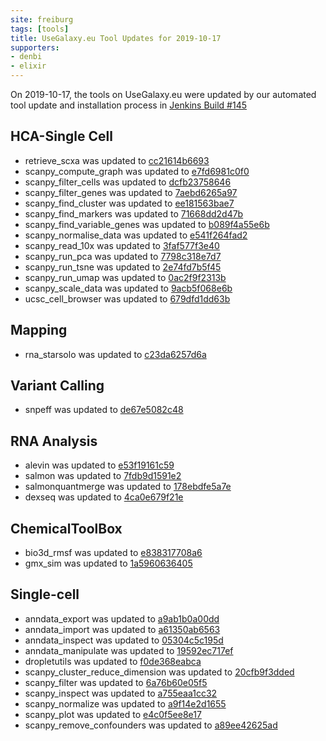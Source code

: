 ```yaml
---
site: freiburg
tags: [tools]
title: UseGalaxy.eu Tool Updates for 2019-10-17
supporters:
- denbi
- elixir
---
```


On 2019-10-17, the tools on UseGalaxy.eu were updated by our automated tool update and installation process in [Jenkins Build #145](https://build.galaxyproject.eu/job/usegalaxy-eu/job/install-tools/#145/)


## HCA-Single Cell

- retrieve_scxa was updated to [cc21614b6693](https://toolshed.g2.bx.psu.edu/view/ebi-gxa/retrieve_scxa/cc21614b6693)
- scanpy_compute_graph was updated to [e7fd6981c0f0](https://toolshed.g2.bx.psu.edu/view/ebi-gxa/scanpy_compute_graph/e7fd6981c0f0)
- scanpy_filter_cells was updated to [dcfb23758646](https://toolshed.g2.bx.psu.edu/view/ebi-gxa/scanpy_filter_cells/dcfb23758646)
- scanpy_filter_genes was updated to [7aebd6265a97](https://toolshed.g2.bx.psu.edu/view/ebi-gxa/scanpy_filter_genes/7aebd6265a97)
- scanpy_find_cluster was updated to [ee181563bae7](https://toolshed.g2.bx.psu.edu/view/ebi-gxa/scanpy_find_cluster/ee181563bae7)
- scanpy_find_markers was updated to [71668dd2d47b](https://toolshed.g2.bx.psu.edu/view/ebi-gxa/scanpy_find_markers/71668dd2d47b)
- scanpy_find_variable_genes was updated to [b089f4a55e6b](https://toolshed.g2.bx.psu.edu/view/ebi-gxa/scanpy_find_variable_genes/b089f4a55e6b)
- scanpy_normalise_data was updated to [e541f264fad2](https://toolshed.g2.bx.psu.edu/view/ebi-gxa/scanpy_normalise_data/e541f264fad2)
- scanpy_read_10x was updated to [3faf577f3e40](https://toolshed.g2.bx.psu.edu/view/ebi-gxa/scanpy_read_10x/3faf577f3e40)
- scanpy_run_pca was updated to [7798c318e7d7](https://toolshed.g2.bx.psu.edu/view/ebi-gxa/scanpy_run_pca/7798c318e7d7)
- scanpy_run_tsne was updated to [2e74fd7b5f45](https://toolshed.g2.bx.psu.edu/view/ebi-gxa/scanpy_run_tsne/2e74fd7b5f45)
- scanpy_run_umap was updated to [0ac2f9f2313b](https://toolshed.g2.bx.psu.edu/view/ebi-gxa/scanpy_run_umap/0ac2f9f2313b)
- scanpy_scale_data was updated to [9acb5f068e6b](https://toolshed.g2.bx.psu.edu/view/ebi-gxa/scanpy_scale_data/9acb5f068e6b)
- ucsc_cell_browser was updated to [679dfd1dd63b](https://toolshed.g2.bx.psu.edu/view/ebi-gxa/ucsc_cell_browser/679dfd1dd63b)

## Mapping

- rna_starsolo was updated to [c23da6257d6a](https://toolshed.g2.bx.psu.edu/view/iuc/rna_starsolo/c23da6257d6a)

## Variant Calling

- snpeff was updated to [de67e5082c48](https://toolshed.g2.bx.psu.edu/view/iuc/snpeff/de67e5082c48)

## RNA Analysis

- alevin was updated to [e53f19161c59](https://toolshed.g2.bx.psu.edu/view/bgruening/alevin/e53f19161c59)
- salmon was updated to [7fdb9d1591e2](https://toolshed.g2.bx.psu.edu/view/bgruening/salmon/7fdb9d1591e2)
- salmonquantmerge was updated to [178ebdfe5a7e](https://toolshed.g2.bx.psu.edu/view/bgruening/salmonquantmerge/178ebdfe5a7e)
- dexseq was updated to [4ca0e679f21e](https://toolshed.g2.bx.psu.edu/view/iuc/dexseq/4ca0e679f21e)

## ChemicalToolBox

- bio3d_rmsf was updated to [e838317708a6](https://toolshed.g2.bx.psu.edu/view/chemteam/bio3d_rmsf/e838317708a6)
- gmx_sim was updated to [1a5960636405](https://toolshed.g2.bx.psu.edu/view/chemteam/gmx_sim/1a5960636405)

## Single-cell

- anndata_export was updated to [a9ab1b0a00dd](https://toolshed.g2.bx.psu.edu/view/iuc/anndata_export/a9ab1b0a00dd)
- anndata_import was updated to [a61350ab6563](https://toolshed.g2.bx.psu.edu/view/iuc/anndata_import/a61350ab6563)
- anndata_inspect was updated to [05304c5c195d](https://toolshed.g2.bx.psu.edu/view/iuc/anndata_inspect/05304c5c195d)
- anndata_manipulate was updated to [19592ec717ef](https://toolshed.g2.bx.psu.edu/view/iuc/anndata_manipulate/19592ec717ef)
- dropletutils was updated to [f0de368eabca](https://toolshed.g2.bx.psu.edu/view/iuc/dropletutils/f0de368eabca)
- scanpy_cluster_reduce_dimension was updated to [20cfb9f3dded](https://toolshed.g2.bx.psu.edu/view/iuc/scanpy_cluster_reduce_dimension/20cfb9f3dded)
- scanpy_filter was updated to [6a76b60e05f5](https://toolshed.g2.bx.psu.edu/view/iuc/scanpy_filter/6a76b60e05f5)
- scanpy_inspect was updated to [a755eaa1cc32](https://toolshed.g2.bx.psu.edu/view/iuc/scanpy_inspect/a755eaa1cc32)
- scanpy_normalize was updated to [a9f14e2d1655](https://toolshed.g2.bx.psu.edu/view/iuc/scanpy_normalize/a9f14e2d1655)
- scanpy_plot was updated to [e4c0f5ee8e17](https://toolshed.g2.bx.psu.edu/view/iuc/scanpy_plot/e4c0f5ee8e17)
- scanpy_remove_confounders was updated to [a89ee42625ad](https://toolshed.g2.bx.psu.edu/view/iuc/scanpy_remove_confounders/a89ee42625ad)


